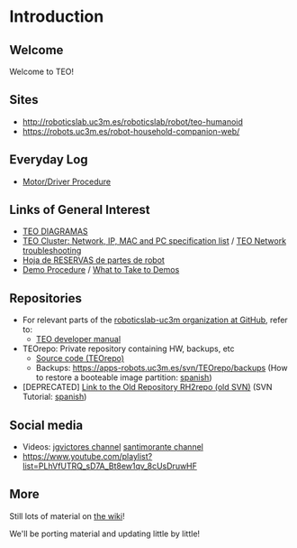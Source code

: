 # Introduction

## Welcome

Welcome to TEO!

## Sites

- <http://roboticslab.uc3m.es/roboticslab/robot/teo-humanoid>
- <https://robots.uc3m.es/robot-household-companion-web/>

## Everyday Log

- [Motor/Driver Procedure](https://apps-robots.uc3m.es/robots/wiki/Procedimiento_Revisi%C3%B3n_Drivers)

## Links of General Interest

- [TEO DIAGRAMAS](diagrams.md)
- [TEO Cluster: Network, IP, MAC and PC specification list](network-information.md) / [TEO Network troubleshooting](https://apps-robots.uc3m.es/robots/wiki/TEO_Network_troubleshooting)
- [Hoja de RESERVAS de partes de robot](https://docs.google.com/a/uc3m.es/spreadsheets/d/1_DjZ9MEbwFc2IecMJ0rrNGOPN1bdDIQezkVwxBhfs80/edit?usp=sharing)
- [Demo Procedure](demo-procedure.md) / [What to Take to Demos](https://apps-robots.uc3m.es/robots/wiki/Qu%C3%A9_llevar_a_Demos_(TEO))

## Repositories

- For relevant parts of the [roboticslab-uc3m organization at GitHub](https://github.com/roboticslab-uc3m), refer to:
  - [TEO developer manual](https://github.com/roboticslab-uc3m/teo-developer-manual)
- TEOrepo: Private repository containing HW, backups, etc
  - [Source code (TEOrepo)](https://apps-robots.uc3m.es/svn/TEOrepo)
  - Backups: <https://apps-robots.uc3m.es/svn/TEOrepo/backups> (How to restore a booteable image partition: [spanish](https://apps-robots.uc3m.es/robots/wiki/Tutorial:_C%C3%B3mo_restaurar_un_S.O_en_una_partici%C3%B3n_arrancable))
- [DEPRECATED] [Link to the Old Repository RH2repo (old SVN)](https://apps-robots.uc3m.es/svn/RH2repo) (SVN Tutorial: [spanish](https://asrob.uc3m.es/tutoriales/software/version-control/subversion.html))

## Social media

- Videos: [jgvictores channel](https://www.youtube.com/playlist?list=PLhVfUTRQ_sD7A_Bt8ew1qv_8cUsDruwHF) [santimorante channel](http://www.dailymotion.com/santimorante)
- <https://www.youtube.com/playlist?list=PLhVfUTRQ_sD7A_Bt8ew1qv_8cUsDruwHF>

## More

Still lots of material on [the wiki](https://apps-robots.uc3m.es/robots/wiki/)!

We'll be porting material and updating little by little!
